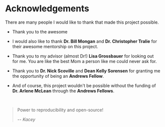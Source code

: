 # Acknowledgements​

There are many people I would like to thank that made this project possible.

- Thank you to the awesome 
- I would also like to thank **Dr. Bill Mongan** and **Dr. Christopher Tralie** for their awesome mentorship on this project. 

- Thank you to my advisor (almost Dr!) **Lisa Grossbauer** for looking out for me. You are like the best Mom a person like me could never ask for. 

- Thank you to **Dr. Nick Scoville** and **Dean Kelly Sorensen** for granting me the opportunity of being an **Andrews Fellow**.

- And of course, this project wouldn't be possible without the funding of **Dr. Arlene McLean** through the **Andrews Fellows**.

&nbsp;

> Power to reproducibility and open-source!
> 
> -- *Kacey*